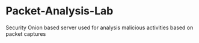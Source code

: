 # Packet-Analysis-Lab
Security Onion based server used for analysis malicious activities based on packet captures
